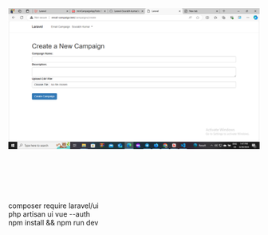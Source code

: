 <img src="Screenshot (9424).png" alt="">
<br><br><br><br><br><br><br>
composer require laravel/ui  <br>
php artisan ui vue --auth <br>
npm install && npm run dev <br>